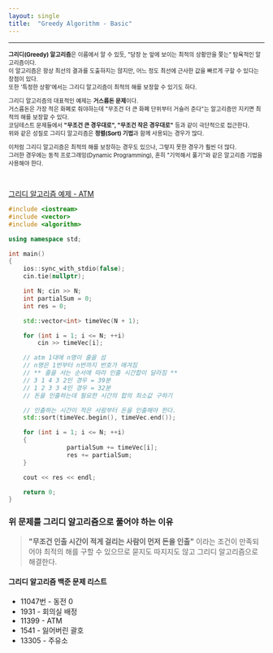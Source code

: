 ```yaml
---
layout: single
title:  "Greedy Algorithm - Basic"
---
```


---

<span style="font-size:80%">

**그리디(Greedy) 알고리즘**은 이름에서 알 수 있듯, "당장 눈 앞에 보이는 최적의 상황만을 쫒는" 탐욕적인 알고리즘이다.  
이 알고리즘은 항상 최선의 결과를 도출하지는 않지만, 어느 정도 최선에 근사한 값을 빠르게 구할 수 있다는 장점이 있다.  
또한 '특정한 상황'에서는 그리디 알고리즘이 최적의 해를 보장할 수 있기도 하다.  

그리디 알고리즘의 대표적인 예제는 **거스름돈 문제**이다.  
거스름돈은 가장 적은 화폐로 줘야하는데 "무조건 더 큰 화폐 단위부터 거슬러 준다"는 알고리즘만 지키면 최적의 해를 보장할 수 있다.  
코딩테스트 문제들에서 **"무조건 큰 경우대로", "무조건 작은 경우대로"** 등과 같이 극단적으로 접근한다.  
위와 같은 성질로 그리디 알고리즘은 **정렬(Sort) 기법**과 함께 사용되는 경우가 많다.  

이처럼 그리디 알고리즘은 최적의 해를 보장하는 경우도 있으나, 그렇지 못한 경우가 훨씬 더 많다.  
그러한 경우에는 동적 프로그래밍(Dynamic Programming), 흔히 "기억해서 풀기"와 같은 알고리즘 기법을 사용해야 한다.  

</span>

<br>

[그리디 알고리즘 예제 - ATM](https://www.acmicpc.net/problem/11399)

```c++
#include <iostream>
#include <vector>
#include <algorithm>

using namespace std;

int main()
{
	ios::sync_with_stdio(false);
	cin.tie(nullptr);

	int N; cin >> N;
	int partialSum = 0;
	int res = 0;

	std::vector<int> timeVec(N + 1);

	for (int i = 1; i <= N; ++i)
		cin >> timeVec[i];

	// atm 1대에 n명이 줄을 섬
	// n명은 1번부터 n번까지 번호가 매겨짐
	// ** 줄을 서는 순서에 따라 인출 시간합이 달라짐 **
	// 3 1 4 3 2인 경우 = 39분
	// 1 2 3 3 4인 경우 = 32분
	// 돈을 인출하는데 필요한 시간의 합의 최소값 구하기

	// 인출하는 시간이 적은 사람부터 돈을 인출해야 한다.
	std::sort(timeVec.begin(), timeVec.end());

	for (int i = 1; i <= N; ++i)
	{
                partialSum += timeVec[i];
                res += partialSum;
	}

	cout << res << endl;

	return 0;
}
```

### 위 문제를 그리디 알고리즘으로 풀어야 하는 이유
> **"무조건 인출 시간이 적게 걸리는 사람이 먼저 돈을 인출"** 이라는 조건이 만족되어야
> 최적의 해를 구할 수 있으므로 묻지도 따지지도 않고 그리디 알고리즘으로 해결한다.

#### 그리디 알고리즘 백준 문제 리스트
* 11047번 - 동전 0
* 1931 - 회의실 배정
* 11399 - ATM
* 1541 - 잃어버린 괄호
* 13305 - 주유소
